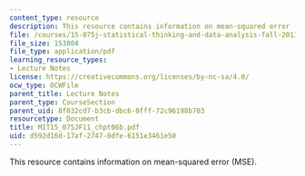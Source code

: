 ```yaml
---
content_type: resource
description: This resource contains information on mean-squared error (MSE).
file: /courses/15-075j-statistical-thinking-and-data-analysis-fall-2011/d592d16d17af27470dfe6151e3461e50_MIT15_075JF11_chpt06b.pdf
file_size: 153804
file_type: application/pdf
learning_resource_types:
- Lecture Notes
license: https://creativecommons.org/licenses/by-nc-sa/4.0/
ocw_type: OCWFile
parent_title: Lecture Notes
parent_type: CourseSection
parent_uid: 8f032cd7-b3cb-dbc6-0fff-72c96198b703
resourcetype: Document
title: MIT15_075JF11_chpt06b.pdf
uid: d592d16d-17af-2747-0dfe-6151e3461e50
---
```

This resource contains information on mean-squared error (MSE).